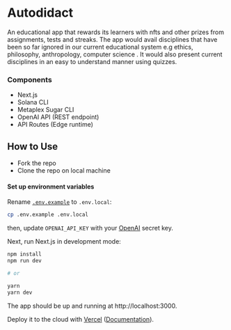 # Autodidact

An educational app that rewards its learners with nfts and other prizes from assignments, tests and streaks. The app would avail disciplines that have been so far ignored in our current educational system e.g ethics, philosophy, anthropology, computer science . It would also present current disciplines in an easy to understand manner using quizzes.

### Components

- Next.js
- Solana CLI
- Metaplex Sugar CLI
- OpenAI API (REST endpoint)
- API Routes (Edge runtime)

## How to Use
- Fork the repo
- Clone the repo on local machine


#### Set up environment variables

Rename [`.env.example`](.env.example) to `.env.local`:

```bash
cp .env.example .env.local
```

then, update `OPENAI_API_KEY` with your [OpenAI](https://beta.openai.com/account/api-keys) secret key.

Next, run Next.js in development mode:

```bash
npm install
npm run dev

# or

yarn
yarn dev
```

The app should be up and running at http://localhost:3000.

Deploy it to the cloud with [Vercel](https://vercel.com/new?utm_source=github&utm_medium=readme&utm_campaign=edge-middleware-eap) ([Documentation](https://nextjs.org/docs/deployment)).